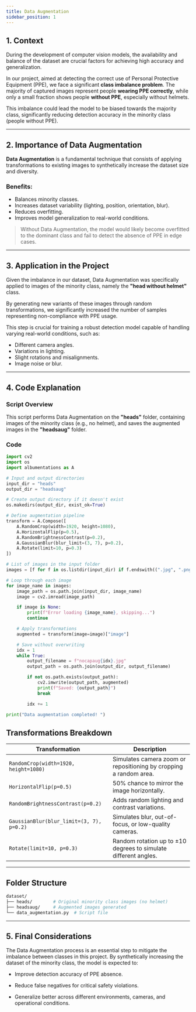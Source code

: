 ```yaml
---
title: Data Augmentation
sidebar_position: 1
---
```


## 1. Context

During the development of computer vision models, the availability and balance of the dataset are crucial factors for achieving high accuracy and generalization. 

In our project, aimed at detecting the correct use of Personal Protective Equipment (PPE), we face a significant **class imbalance problem**. The majority of captured images represent people **wearing PPE correctly**, while only a small fraction shows people **without PPE**, especially without helmets.

This imbalance could lead the model to be biased towards the majority class, significantly reducing detection accuracy in the minority class (people without PPE).

---

## 2. Importance of Data Augmentation

**Data Augmentation** is a fundamental technique that consists of applying transformations to existing images to synthetically increase the dataset size and diversity.

### Benefits:

-  Balances minority classes.
-  Increases dataset variability (lighting, position, orientation, blur).
-  Reduces overfitting.
-  Improves model generalization to real-world conditions.

>  Without Data Augmentation, the model would likely become overfitted to the dominant class and fail to detect the absence of PPE in edge cases.

---

## 3. Application in the Project

Given the imbalance in our dataset, Data Augmentation was specifically applied to images of the minority class, namely the **"head without helmet"** class.

By generating new variants of these images through random transformations, we significantly increased the number of samples representing non-compliance with PPE usage.

This step is crucial for training a robust detection model capable of handling varying real-world conditions, such as:

- Different camera angles.
- Variations in lighting.
- Slight rotations and misalignments.
- Image noise or blur.

---

## 4. Code Explanation

###  Script Overview

This script performs Data Augmentation on the **"heads"** folder, containing images of the minority class (e.g., no helmet), and saves the augmented images in the **"headsaug"** folder.

###  Code

```python
import cv2
import os
import albumentations as A

# Input and output directories
input_dir = "heads"
output_dir = "headsaug"

# Create output directory if it doesn't exist
os.makedirs(output_dir, exist_ok=True)

# Define augmentation pipeline
transform = A.Compose([
    A.RandomCrop(width=1920, height=1080),
    A.HorizontalFlip(p=0.5),
    A.RandomBrightnessContrast(p=0.2),
    A.GaussianBlur(blur_limit=(3, 7), p=0.2),
    A.Rotate(limit=10, p=0.3)
])

# List of images in the input folder
images = [f for f in os.listdir(input_dir) if f.endswith((".jpg", ".png", ".jpeg"))]

# Loop through each image
for image_name in images:
    image_path = os.path.join(input_dir, image_name)
    image = cv2.imread(image_path)

    if image is None:
        print(f"Error loading {image_name}, skipping...")
        continue

    # Apply transformations
    augmented = transform(image=image)["image"]

    # Save without overwriting
    idx = 1
    while True:
        output_filename = f"nocapaug{idx}.jpg"
        output_path = os.path.join(output_dir, output_filename)

        if not os.path.exists(output_path):
            cv2.imwrite(output_path, augmented)
            print(f"Saved: {output_path}")
            break

        idx += 1

print("Data augmentation completed! ")
```

## Transformations Breakdown

| Transformation                               | Description                                                        |
| --------------------------------------------- | ------------------------------------------------------------------ |
| `RandomCrop(width=1920, height=1080)`        | Simulates camera zoom or repositioning by cropping a random area.  |
| `HorizontalFlip(p=0.5)`                      | 50% chance to mirror the image horizontally.                       |
| `RandomBrightnessContrast(p=0.2)`            | Adds random lighting and contrast variations.                      |
| `GaussianBlur(blur_limit=(3, 7), p=0.2)`     | Simulates blur, out-of-focus, or low-quality cameras.              |
| `Rotate(limit=10, p=0.3)`                    | Random rotation up to ±10 degrees to simulate different angles.    |

---

## Folder Structure

```bash
dataset/
├── heads/        # Original minority class images (no helmet)
├── headsaug/     # Augmented images generated
└── data_augmentation.py  # Script file
```

---

## 5. Final Considerations

The Data Augmentation process is an essential step to mitigate the imbalance between classes in this project. By synthetically increasing the dataset of the minority class, the model is expected to:

- Improve detection accuracy of PPE absence.

- Reduce false negatives for critical safety violations.

- Generalize better across different environments, cameras, and operational conditions.